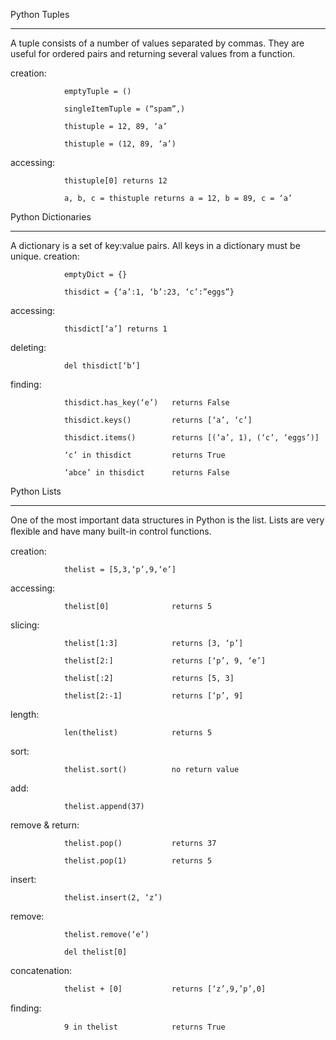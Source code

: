 Python Tuples
_____________
A tuple consists of a number of values separated by commas. They are useful for ordered pairs and returning several values from a function.

creation: 

		 		emptyTuple = ()

		  		singleItemTuple = (“spam”,)

          		thistuple = 12, 89, ‘a’

          		thistuple = (12, 89, ‘a’)



accessing: 

				thistuple[0] returns 12

		  		a, b, c = thistuple returns a = 12, b = 89, c = ‘a’


Python Dictionaries
__________________
A dictionary is a set of key:value pairs. All keys in a dictionary must be unique.
creation:

				emptyDict = {}
 				
 				thisdict = {‘a’:1, ‘b’:23, ‘c’:”eggs”}

accessing: 

				thisdict[‘a’] returns 1 


deleting: 

				del thisdict[‘b’]

finding:
 

				thisdict.has_key(‘e’)	returns False
	
				thisdict.keys()			returns [‘a’, ‘c’]

				thisdict.items()		returns [(‘a’, 1), (‘c’, ‘eggs’)]

				‘c’ in thisdict			returns True

				‘abce’ in thisdict		returns False


Python Lists
_____________

One of the most important data structures in Python is the list.  Lists are very ﬂexible and have many built-in control functions.

creation:

				thelist = [5,3,‘p’,9,‘e’]


accessing:
				
				thelist[0]				returns 5

slicing:
				
				thelist[1:3]			returns [3, ‘p’]

				thelist[2:]				returns [‘p’, 9, ‘e’]

				thelist[:2]				returns [5, 3]

				thelist[2:-1]			returns [‘p’, 9]

length:

				len(thelist)			returns 5

sort:
				
				thelist.sort()			no return value

add:

				thelist.append(37)

remove & return:

				thelist.pop()			returns 37

				thelist.pop(1)			returns 5

insert:

				thelist.insert(2, ‘z’)

remove:

				thelist.remove(‘e’)

				del thelist[0]


concatenation: 

				thelist + [0]			returns [‘z’,9,’p’,0]

ﬁnding:

				9 in thelist			returns True
